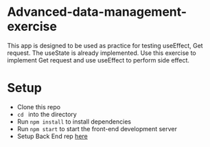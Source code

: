 # Advanced-data-management-exercise

This app is designed to be used as practice for testing useEffect, Get request. The useState is already implemented. Use this exercise to implement Get request and use useEffect to perform side effect. 

# Setup
- Clone this repo
- `cd ` into the directory
- Run `npm install` to install dependencies
- Run `npm start` to start the front-end development server
- Setup Back End rep [here](https://github.com/turingschool-examples/ideabox-api)
